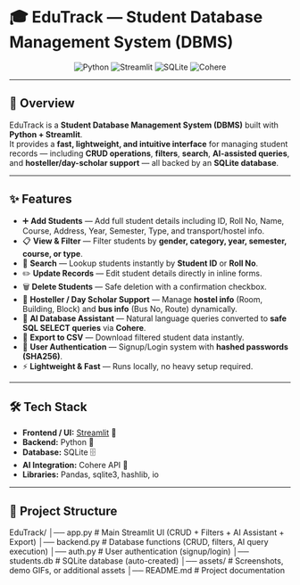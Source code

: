 # 🎓 EduTrack — Student Database Management System (DBMS)

<p align="center">
  <img src="https://img.shields.io/badge/Made%20with-Python-blue?logo=python" alt="Python">
  <img src="https://img.shields.io/badge/Frontend-Streamlit-ff4b4b?logo=streamlit" alt="Streamlit">
  <img src="https://img.shields.io/badge/Database-SQLite-green?logo=sqlite" alt="SQLite">
  <img src="https://img.shields.io/badge/AI-Cohere-purple" alt="Cohere">
</p>

---

## 🌟 Overview  

EduTrack is a **Student Database Management System (DBMS)** built with **Python + Streamlit**.  
It provides a **fast, lightweight, and intuitive interface** for managing student records — including **CRUD operations**, **filters**, **search**, **AI-assisted queries**, and **hosteller/day-scholar support** — all backed by an **SQLite database**.

---

## ✨ Features  

- ➕ **Add Students** — Add full student details including ID, Roll No, Name, Course, Address, Year, Semester, Type, and transport/hostel info.  
- 📋 **View & Filter** — Filter students by **gender, category, year, semester, course, or type**.  
- 🔎 **Search** — Lookup students instantly by **Student ID** or **Roll No**.  
- ✏️ **Update Records** — Edit student details directly in inline forms.  
- 🗑️ **Delete Students** — Safe deletion with a confirmation checkbox.  
- 🏨 **Hosteller / Day Scholar Support** — Manage **hostel info** (Room, Building, Block) and **bus info** (Bus No, Route) dynamically.  
- 🤖 **AI Database Assistant** — Natural language queries converted to **safe SQL SELECT queries** via **Cohere**.  
- 📂 **Export to CSV** — Download filtered student data instantly.  
- 🔐 **User Authentication** — Signup/Login system with **hashed passwords (SHA256)**.  
- ⚡ **Lightweight & Fast** — Runs locally, no heavy setup required.  

---

## 🛠️ Tech Stack  

- **Frontend / UI:** [Streamlit](https://streamlit.io/) 🎨  
- **Backend:** Python 🐍  
- **Database:** SQLite 🗄️  
- **AI Integration:** Cohere API 🤖  
- **Libraries:** Pandas, sqlite3, hashlib, io  

---

## 📂 Project Structure  

EduTrack/
│── app.py # Main Streamlit UI (CRUD + Filters + AI Assistant + Export)
│── backend.py # Database functions (CRUD, filters, AI query execution)
│── auth.py # User authentication (signup/login)
│── students.db # SQLite database (auto-created)
│── assets/ # Screenshots, demo GIFs, or additional assets
│── README.md # Project documentation
